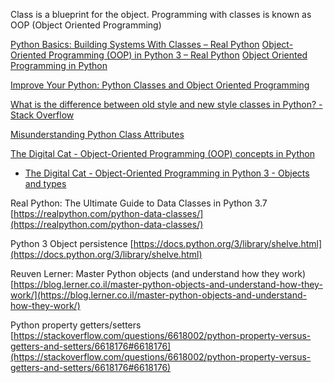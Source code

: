 
Class is a blueprint for the object. Programming with classes is known as OOP (Object Oriented Programming)

[Python Basics: Building Systems With Classes – Real Python](https://realpython.com/courses/python-basics-class/)
[Object-Oriented Programming (OOP) in Python 3 – Real Python](https://realpython.com/python3-object-oriented-programming/)
[Object Oriented Programming in Python](https://stackabuse.com/object-oriented-programming-in-python/)


[Improve Your Python: Python Classes and Object Oriented Programming](https://jeffknupp.com/blog/2014/06/18/improve-your-python-python-classes-and-object-oriented-programming/)

[What is the difference between old style and new style classes in Python? - Stack Overflow](https://stackoverflow.com/questions/54867/what-is-the-difference-between-old-style-and-new-style-classes-in-python?rq=1)

[Misunderstanding Python Class Attributes](https://www.bruceeckel.com/2022/05/11/misunderstanding-python-class-attributes/)

[The Digital Cat - Object-Oriented Programming (OOP) concepts in Python](https://blog.thedigitalcatonline.com/blog/2020/04/26/object-oriented-programming-concepts-in-python/)
- [The Digital Cat - Object-Oriented Programming in Python 3 - Objects and types](https://blog.thedigitalcatonline.com/blog/2014/08/20/python-3-oop-part-1-objects-and-types/)
  
Real Python: The Ultimate Guide to Data Classes in Python 3.7 [https://realpython.com/python-data-classes/](https://realpython.com/python-data-classes/)  
  
Python 3 Object persistence [https://docs.python.org/3/library/shelve.html](https://docs.python.org/3/library/shelve.html)  
  
Reuven Lerner: Master Python objects (and understand how they work) [https://blog.lerner.co.il/master-python-objects-and-understand-how-they-work/](https://blog.lerner.co.il/master-python-objects-and-understand-how-they-work/)  
  
Python property getters/setters [https://stackoverflow.com/questions/6618002/python-property-versus-getters-and-setters/6618176#6618176](https://stackoverflow.com/questions/6618002/python-property-versus-getters-and-setters/6618176#6618176)

```python

```